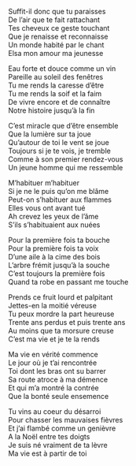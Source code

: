 Suffit-il donc que tu paraisses     
De l’air que te fait rattachant     
Tes cheveux ce geste touchant     
Que je renaisse et reconnaisse     
Un monde habité par le chant     
Elsa mon amour ma jeunesse     
     
Eau forte et douce comme un vin     
Pareille au soleil des fenêtres     
Tu me rends la caresse d’être     
Tu me rends la soif et la faim     
De vivre encore et de connaître     
Notre histoire jusqu’à la fin     
     
C’est miracle que d’être ensemble     
Que la lumière sur ta joue     
Qu’autour de toi le vent se joue     
Toujours si je te vois, je tremble     
Comme à son premier rendez-vous     
Un jeune homme qui me ressemble     
     
M’habituer m’habituer     
Si je ne le puis qu’on me blâme     
Peut-on s’habituer aux flammes     
Elles vous ont avant tué     
Ah crevez les yeux de l’âme     
S’ils s’habituaient aux nuées     
     
Pour la première fois ta bouche     
Pour la première fois ta voix     
D’une aile à la cime des bois     
L’arbre frémit jusqu’à la souche     
C’est toujours la première fois     
Quand ta robe en passant me touche     
     
Prends ce fruit lourd et palpitant     
Jettes-en la moitié véreuse     
Tu peux mordre la part heureuse     
Trente ans perdus et puis trente ans     
Au moins que ta morsure creuse     
C’est ma vie et je te la rends     
     
Ma vie en vérité commence     
Le jour où je t’ai rencontrée     
Toi dont les bras ont su barrer     
Sa route atroce à ma démence     
Et qui m’a montré la contrée     
Que la bonté seule ensemence     
     
Tu vins au coeur du désarroi     
Pour chasser les mauvaises fièvres     
Et j’ai flambé comme un genièvre     
A la Noël entre tes doigts     
Je suis né vraiment de ta lèvre     
Ma vie est à partir de toi     

